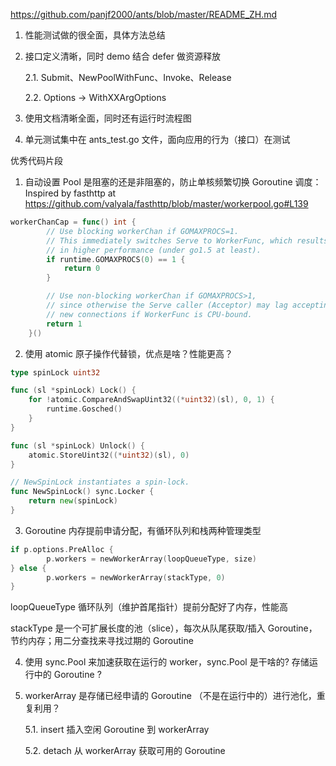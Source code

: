 https://github.com/panjf2000/ants/blob/master/README_ZH.md



1. 性能测试做的很全面，具体方法总结

2. 接口定义清晰，同时 demo 结合 defer 做资源释放

   2.1. Submit、NewPoolWithFunc、Invoke、Release

   2.2. Options -> WithXXArgOptions

3. 使用文档清晰全面，同时还有运行时流程图

4. 单元测试集中在 ants_test.go 文件，面向应用的行为（接口）在测试



优秀代码片段

1. 自动设置 Pool 是阻塞的还是非阻塞的，防止单核频繁切换 Goroutine 调度：Inspired by fasthttp at https://github.com/valyala/fasthttp/blob/master/workerpool.go#L139

```go
workerChanCap = func() int {
		// Use blocking workerChan if GOMAXPROCS=1.
		// This immediately switches Serve to WorkerFunc, which results
		// in higher performance (under go1.5 at least).
		if runtime.GOMAXPROCS(0) == 1 {
			return 0
		}

		// Use non-blocking workerChan if GOMAXPROCS>1,
		// since otherwise the Serve caller (Acceptor) may lag accepting
		// new connections if WorkerFunc is CPU-bound.
		return 1
	}()
```



2. 使用 atomic 原子操作代替锁，优点是啥？性能更高？

```go
type spinLock uint32

func (sl *spinLock) Lock() {
	for !atomic.CompareAndSwapUint32((*uint32)(sl), 0, 1) {
		runtime.Gosched()
	}
}

func (sl *spinLock) Unlock() {
	atomic.StoreUint32((*uint32)(sl), 0)
}

// NewSpinLock instantiates a spin-lock.
func NewSpinLock() sync.Locker {
	return new(spinLock)
}
```



3. Goroutine 内存提前申请分配，有循环队列和栈两种管理类型

```go
if p.options.PreAlloc {
		p.workers = newWorkerArray(loopQueueType, size)
} else {
		p.workers = newWorkerArray(stackType, 0)
}
```

loopQueueType 循环队列（维护首尾指针）提前分配好了内存，性能高

stackType 是一个可扩展长度的池（slice），每次从队尾获取/插入 Goroutine，节约内存；用二分查找来寻找过期的 Goroutine



4. 使用 sync.Pool 来加速获取在运行的 worker，sync.Pool 是干啥的? 存储运行中的 Goroutine ?

   

5. workerArray 是存储已经申请的 Goroutine （不是在运行中的）进行池化，重复利用？

   5.1. insert 插入空闲 Goroutine 到 workerArray

   5.2. detach 从 workerArray 获取可用的 Goroutine